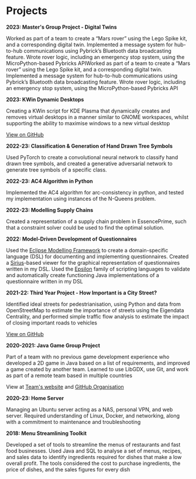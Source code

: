 # Projects

**2023: Master's Group Project - Digital Twins**

Worked as part of a team to create a “Mars rover” using the Lego Spike kit, and a corresponding digital twin. Implemented a message system for hub-to-hub communications using Pybrick’s Bluetooth data broadcasting feature. Wrote rover logic, including an emergency stop system, using the MicroPython-based Pybricks APIWorked as part of a team to create a “Mars rover” using the Lego Spike kit, and a corresponding digital twin. Implemented a message system for hub-to-hub communications using Pybrick’s Bluetooth data broadcasting feature. Wrote rover logic, including an emergency stop system, using the MicroPython-based Pybricks API

**2023: KWin Dynamic Desktops**

Creating a KWin script for KDE Plasma that dynamically creates and removes virtual desktops in a manner similar to GNOME workspaces, whilst supporting the ability to maximise windows to a new virtual desktop

[View on GitHub](https://github.com/hk2906/dynamic-desktops)

**2022-23: Classification & Generation of Hand Drawn Tree Symbols**

Used PyTorch to create a convolutional neural network to classify hand drawn tree symbols, and created a generative adversarial network to generate tree symbols of a specific class.

**2022-23: AC4 Algorithm in Python**

Implemented the AC4 algorithm for arc-consistency in python, and tested my implementation using instances of the N-Queens problem.

**2022-23: Modelling Supply Chains**

Created a representation of a supply chain problem in EssencePrime, such that a constraint solver could be used to find the optimal solution.

**2022: Model-Driven Development of Questionnaires**

Used the [Eclipse Modelling Framework](https://www.eclipse.org/modeling/emf/) to create a domain-specific language (DSL) for documenting and implementing questionnaires. Created a [Sirius](https://www.eclipse.org/sirius/overview.html)-based viewer for the graphical representation of questionnaires written in my DSL. Used the [Epsilon](https://www.eclipse.org/epsilon/) family of scripting languages to validate and automatically create functioning Java implementations of a questionnaire written in my DSL

**2021-22: Third Year Project - How Important is a City Street?**

Identified ideal streets for pedestrianisation, using Python and data from OpenStreetMap to estimate the importance of streets using the Eigendata Centrality, and performed simple traffic flow analysis to estimate the impact of closing important roads to vehicles

[View on GitHub](https://github.com/hk2906/Undergrad-Project)

**2020-2021: Java Game Group Project**

Part of a team with no previous game development experience who developed a 2D game in Java based on a list of requirements, and improved a game created by another team. Learned to use LibGDX, use Git, and work as part of a remote team based in multiple countries

View at [Team's website](https://team-zanetta.github.io/) and [GitHub Organisation](https://github.com/Team-Zanetta) 

**2020-23: Home Server**

Managing an Ubuntu server acting as a NAS, personal VPN, and web server. Required understanding of Linux, Docker, and networking, along with a commitment to maintenance and troubleshooting

**2018: Menu Streamlining Toolkit**

Developed a set of tools to streamline the menus of restaurants and fast food businesses. Used Java and SQL to analyse a set of menus, recipes, and sales data to identify ingredients required for dishes that make a low overall profit. The tools considered the cost to purchase ingredients, the price of dishes, and the sales figures for every dish
